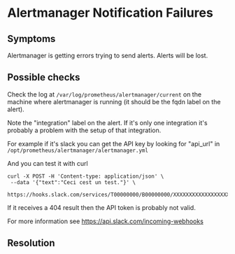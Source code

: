 # Alertmanager Notification Failures

## Symptoms

Alertmanager is getting errors trying to send alerts. Alerts will be
lost.

## Possible checks

Check the log at `/var/log/prometheus/alertmanager/current` on the
machine where alertmanager is running (it should be the fqdn label on
the alert).

Note the "integration" label on the alert. If it's only one
integration it's probably a problem with the setup of that
integration.

For example if it's slack you can get the API key by looking for
"api_url" in `/opt/prometheus/alertmanager/alertmanager.yml`

And you can test it with curl

```
curl -X POST -H 'Content-type: application/json' \
 --data '{"text":"Ceci cest un test."}' \
 https://hooks.slack.com/services/T00000000/B00000000/XXXXXXXXXXXXXXXXXXXXXXXX
```

If it receives a 404 result then the API token is probably not valid.

For more information see https://api.slack.com/incoming-webhooks

## Resolution

